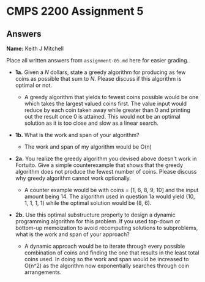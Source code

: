 # CMPS 2200 Assignment 5
## Answers

**Name:** Keith J Mitchell


Place all written answers from `assignment-05.md` here for easier grading.


- **1a.** Given a $N$ dollars, state a greedy algorithm for producing as few coins as possible that sum to $N$. Please discuss if this algorithm is optimal or not.
  - A greedy algorithm that yields to fewest coins possible would be one which takes the largest valued coins first. The value input would reduce by each coin taken away while greater than 0 and printing out the result once 0 is attained. This would not be an optimal solution as it is too close and slow as a linear search.
    

- **1b.** What is the work and span of your algorithm?
  - The work and span of my algorithm would be O(n) 


- **2a.** You realize the greedy algorithm you devised above doesn't work in Fortuito. Give a simple counterexample that shows that the greedy algorithm does not produce the fewest number of coins. Please discuss why greedy algorithm cannot work optionally.
  - A counter example would be with coins = [1, 6, 8, 9, 10] and the input amount being 14. The algorithm used in question 1a would yield (10, 1, 1, 1, 1) while the optimal solution would be (8, 6).

  
- **2b.** Use this optimal substructure property to design a dynamic programming algorithm for this problem. If you used top-down or bottom-up memoization to avoid recomputing solutions to subproblems, what is the work and span of your approach?
  - A dynamic approach would be to iterate through every possible combination of coins and finding the one that results in the least total coins used. In doing so the work and span would be increased to O(n^2) as the algorithm now exponentially searches through coin arrangements. 